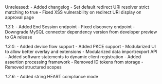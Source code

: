Unreleased:
	- Added changelog
	- Set default redirect URI resolver strict matching to true
	- Fixed XSS vulnerability on redirect URI display on approval page

*1.3.1*:
	- Added End Session endpoint
	- Fixed discovery endpoint
	- Downgrade MySQL connector dependency version from developer preview to GA release

*1.3.0*:
	- Added device flow support
	- Added PKCE support
	- Modularized UI to allow better overlay and extensions
	- Modularized data import/export API
	- Added software statements to dynamic client registration
	- Added assertion processing framework
	- Removed ID tokens from storage
	- Removed structured scopes

*1.2.6*: 
	- Added string HEART compliance mode

